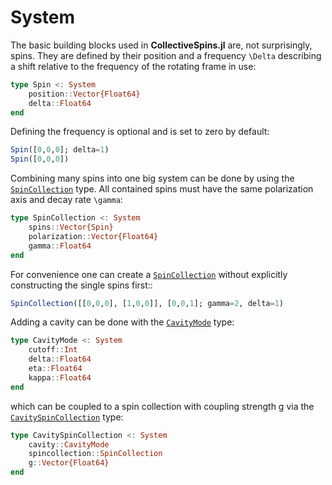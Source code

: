 # System

The basic building blocks used in **CollectiveSpins.jl** are, not surprisingly, spins. They are defined by their position and a frequency ``\Delta`` describing a shift relative to the frequency of the rotating frame in use:

```julia
type Spin <: System
    position::Vector{Float64}
    delta::Float64
end
```

Defining the frequency is optional and is set to zero by default:

```julia
Spin([0,0,0]; delta=1)
Spin([0,0,0])
```

Combining many spins into one big system can be done by using the [`SpinCollection`](@ref) type. All contained spins must have the same polarization axis and decay rate ``\gamma``:

```julia
type SpinCollection <: System
    spins::Vector{Spin}
    polarization::Vector{Float64}
    gamma::Float64
end
```

For convenience one can create a [`SpinCollection`](@ref) without explicitly constructing the single spins first::

```julia
SpinCollection([[0,0,0], [1,0,0]], [0,0,1]; gamma=2, delta=1)
```

Adding a cavity can be done with the [`CavityMode`](@ref) type:

```julia
type CavityMode <: System
    cutoff::Int
    delta::Float64
    eta::Float64
    kappa::Float64
end
```

which can be coupled to a spin collection with coupling strength g via the [`CavitySpinCollection`](@ref) type:

```julia
type CavitySpinCollection <: System
    cavity::CavityMode
    spincollection::SpinCollection
    g::Vector{Float64}
end
```
